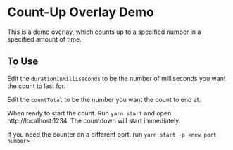 # Count-Up Overlay Demo

This is a demo overlay, which counts up to a specified number in a specified amount of time. 

## To Use

Edit the `durationInMilliseconds` to be the number of milliseconds you want the count to last for. 

Edit the `countTotal` to be the number you want the count to end at. 

When ready to start the count. Run `yarn start` and open http://localhost:1234. The countdown will start immediately. 

If you need the counter on a different port. run `yarn start -p <new port number>`